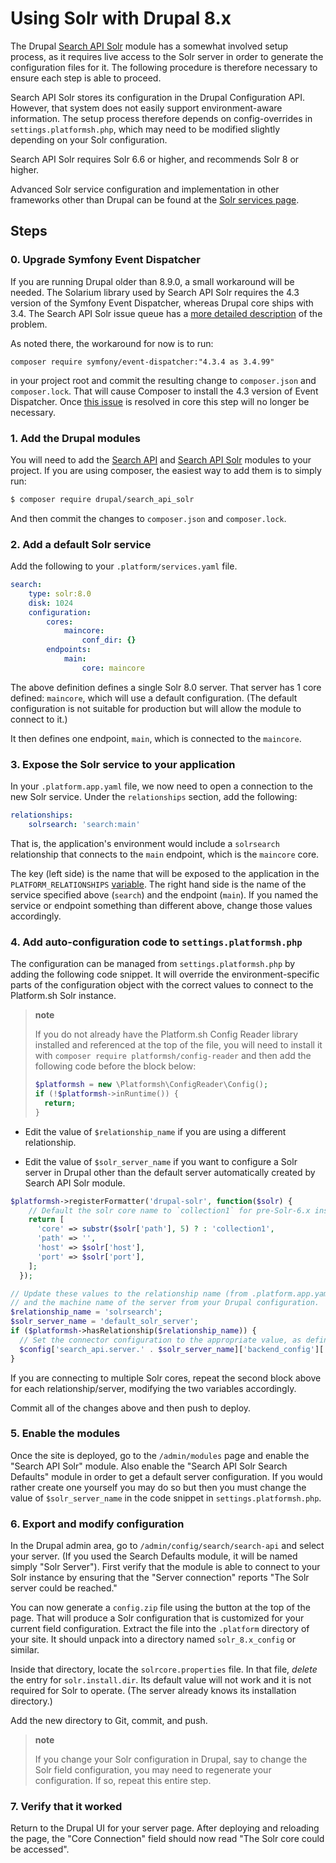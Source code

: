 # Using Solr with Drupal 8.x

The Drupal [Search API Solr](https://www.drupal.org/project/search_api_solr) module has a somewhat involved setup process, as it requires live access to the Solr server in order to generate the configuration files for it.  The following procedure is therefore necessary to ensure each step is able to proceed.

Search API Solr stores its configuration in the Drupal Configuration API.  However, that system does not easily support environment-aware information.  The setup process therefore depends on config-overrides in `settings.platformsh.php`, which may need to be modified slightly depending on  your Solr configuration.

Search API Solr requires Solr 6.6 or higher, and recommends Solr 8 or higher.

Advanced Solr service configuration and implementation in other frameworks other than Drupal can be found at the [Solr services page](../../configuration/services/solr.md).

## Steps

### 0. Upgrade Symfony Event Dispatcher

If you are running Drupal older than 8.9.0, a small workaround will be needed.  The Solarium library used by Search API Solr requires the 4.3 version of the Symfony Event Dispatcher, whereas Drupal core ships with 3.4.  The Search API Solr issue queue has a [more detailed description](https://www.drupal.org/project/search_api_solr/issues/3085196) of the problem.

As noted there, the workaround for now is to run:

```
composer require symfony/event-dispatcher:"4.3.4 as 3.4.99"
```

in your project root and commit the resulting change to `composer.json` and `composer.lock`.  That will cause Composer to install the 4.3 version of Event Dispatcher.  Once [this issue](https://www.drupal.org/project/drupal/issues/2876675) is resolved in core this step will no longer be necessary.

### 1. Add the Drupal modules

You will need to add the [Search API](https://www.drupal.org/project/search_api) and [Search API Solr](https://www.drupal.org/project/search_api_solr) modules to your project. If you are using composer, the easiest way to add them is to simply run:

```bash
$ composer require drupal/search_api_solr
```

And then commit the changes to `composer.json` and `composer.lock`.

### 2. Add a default Solr service

Add the following to your `.platform/services.yaml` file.

```yaml
search:
    type: solr:8.0
    disk: 1024
    configuration:
        cores:
            maincore:
                conf_dir: {}
        endpoints:
            main:
                core: maincore
```

The above definition defines a single Solr 8.0 server.  That server has 1 core defined: `maincore`, which will use a default configuration.  (The default configuration is not suitable for production but will allow the module to connect to it.)

It then defines one endpoint, `main`, which is connected to the `maincore`.

### 3. Expose the Solr service to your application

In your `.platform.app.yaml` file, we now need to open a connection to the new Solr service.  Under the `relationships` section, add the following:

```yaml
relationships:
    solrsearch: 'search:main'
```

That is, the application's environment would include a `solrsearch` relationship that connects to the `main` endpoint, which is the `maincore` core.

The key (left side) is the name that will be exposed to the application in the `PLATFORM_RELATIONSHIPS` [variable](/development/variables.md).  The right hand side is the name of the service specified above (`search`) and the endpoint (`main`).  If you named the service or endpoint something than different above, change those values accordingly.

### 4. Add auto-configuration code to `settings.platformsh.php`

The configuration can be managed from `settings.platformsh.php` by adding the following code snippet.  It will override the environment-specific parts of the configuration object with the correct values to connect to the Platform.sh Solr instance.

> **note**
>
> If you do not already have the Platform.sh Config Reader library installed and referenced at the top of the file, you will need to install it with `composer require platformsh/config-reader` and then add the following code before the block below:
>
> ```php
> $platformsh = new \Platformsh\ConfigReader\Config();
> if (!$platformsh->inRuntime()) {
>   return;
> }
> ```

* Edit the value of `$relationship_name` if you are using a different relationship.

* Edit the value of `$solr_server_name` if you want to configure a Solr server in Drupal other than the default server automatically created by Search API Solr module.

```php
$platformsh->registerFormatter('drupal-solr', function($solr) {
    // Default the solr core name to `collection1` for pre-Solr-6.x instances.
    return [
      'core' => substr($solr['path'], 5) ? : 'collection1',
      'path' => '',
      'host' => $solr['host'],
      'port' => $solr['port'],
    ];
  });

// Update these values to the relationship name (from .platform.app.yaml)
// and the machine name of the server from your Drupal configuration.
$relationship_name = 'solrsearch';
$solr_server_name = 'default_solr_server';
if ($platformsh->hasRelationship($relationship_name)) {
  // Set the connector configuration to the appropriate value, as defined by the formatter above.
  $config['search_api.server.' . $solr_server_name]['backend_config']['connector_config'] = $platformsh->formattedCredentials($relationship_name, 'drupal-solr');
}
```

If you are connecting to multiple Solr cores, repeat the second block above for each relationship/server, modifying the two variables accordingly.

Commit all of the changes above and then push to deploy.

### 5. Enable the modules

Once the site is deployed, go to the `/admin/modules` page and enable the "Search API Solr" module.  Also enable the "Search API Solr Search Defaults" module in order to get a default server configuration.  If you would rather create one yourself you may do so but then you must change the value of `$solr_server_name` in the code snippet in `settings.platformsh.php`.

### 6. Export and modify configuration

In the Drupal admin area, go to `/admin/config/search/search-api` and select your server.  (If you used the Search Defaults module, it will be named simply "Solr Server").  First verify that the module is able to connect to your Solr instance by ensuring that the "Server connection" reports "The Solr server could be reached."

You can now generate a `config.zip` file using the button at the top of the page.  That will produce a Solr configuration that is customized for your current field configuration.  Extract the file into the `.platform` directory of your site.  It should unpack into a directory named `solr_8.x_config` or similar.

Inside that directory, locate the `solrcore.properties` file.  In that file, *delete* the entry for `solr.install.dir`.  Its default value will not work and it is not required for Solr to operate.  (The server already knows its installation directory.)

Add the new directory to Git, commit, and push.

> **note**
>
> If you change your Solr configuration in Drupal, say to change the Solr field configuration, you may need to regenerate your configuration.  If so, repeat this entire step.

### 7. Verify that it worked

Return to the Drupal UI for your server page.  After deploying and reloading the page, the "Core Connection" field should now read "The Solr core could be accessed".
